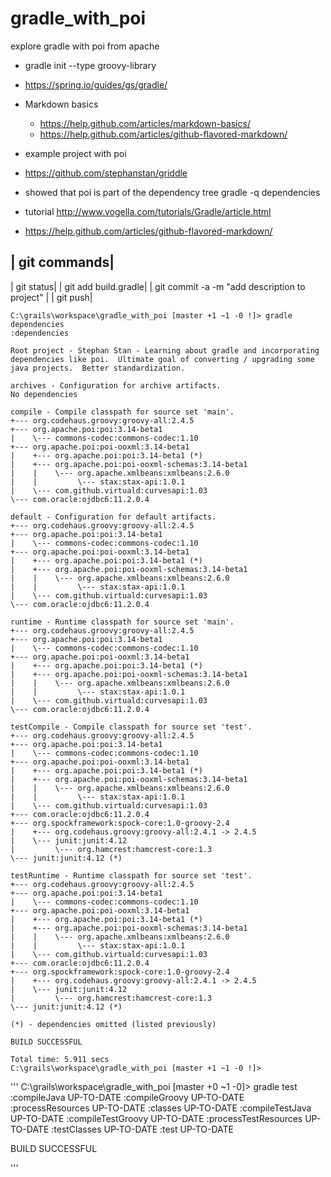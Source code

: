 # gradle_with_poi
explore gradle with poi from apache

* gradle init --type groovy-library

* https://spring.io/guides/gs/gradle/

* Markdown basics
	* https://help.github.com/articles/markdown-basics/
	* https://help.github.com/articles/github-flavored-markdown/
	
* example project with poi
* https://github.com/stephanstan/griddle

* showed that poi is part of the dependency tree
gradle -q dependencies

* tutorial
http://www.vogella.com/tutorials/Gradle/article.html


* https://help.github.com/articles/github-flavored-markdown/

| git commands| 
------------------
| git status| 
| git add build.gradle| 
| git commit -a -m "add description to project" | 
| git push| 

```
C:\grails\workspace\gradle_with_poi [master +1 ~1 -0 !]> gradle dependencies
:dependencies

Root project - Stephan Stan - Learning about gradle and incorporating dependencies like poi.  Ultimate goal of converting / upgrading some java projects.  Better standardization.

archives - Configuration for archive artifacts.
No dependencies

compile - Compile classpath for source set 'main'.
+--- org.codehaus.groovy:groovy-all:2.4.5
+--- org.apache.poi:poi:3.14-beta1
|    \--- commons-codec:commons-codec:1.10
+--- org.apache.poi:poi-ooxml:3.14-beta1
|    +--- org.apache.poi:poi:3.14-beta1 (*)
|    +--- org.apache.poi:poi-ooxml-schemas:3.14-beta1
|    |    \--- org.apache.xmlbeans:xmlbeans:2.6.0
|    |         \--- stax:stax-api:1.0.1
|    \--- com.github.virtuald:curvesapi:1.03
\--- com.oracle:ojdbc6:11.2.0.4

default - Configuration for default artifacts.
+--- org.codehaus.groovy:groovy-all:2.4.5
+--- org.apache.poi:poi:3.14-beta1
|    \--- commons-codec:commons-codec:1.10
+--- org.apache.poi:poi-ooxml:3.14-beta1
|    +--- org.apache.poi:poi:3.14-beta1 (*)
|    +--- org.apache.poi:poi-ooxml-schemas:3.14-beta1
|    |    \--- org.apache.xmlbeans:xmlbeans:2.6.0
|    |         \--- stax:stax-api:1.0.1
|    \--- com.github.virtuald:curvesapi:1.03
\--- com.oracle:ojdbc6:11.2.0.4

runtime - Runtime classpath for source set 'main'.
+--- org.codehaus.groovy:groovy-all:2.4.5
+--- org.apache.poi:poi:3.14-beta1
|    \--- commons-codec:commons-codec:1.10
+--- org.apache.poi:poi-ooxml:3.14-beta1
|    +--- org.apache.poi:poi:3.14-beta1 (*)
|    +--- org.apache.poi:poi-ooxml-schemas:3.14-beta1
|    |    \--- org.apache.xmlbeans:xmlbeans:2.6.0
|    |         \--- stax:stax-api:1.0.1
|    \--- com.github.virtuald:curvesapi:1.03
\--- com.oracle:ojdbc6:11.2.0.4

testCompile - Compile classpath for source set 'test'.
+--- org.codehaus.groovy:groovy-all:2.4.5
+--- org.apache.poi:poi:3.14-beta1
|    \--- commons-codec:commons-codec:1.10
+--- org.apache.poi:poi-ooxml:3.14-beta1
|    +--- org.apache.poi:poi:3.14-beta1 (*)
|    +--- org.apache.poi:poi-ooxml-schemas:3.14-beta1
|    |    \--- org.apache.xmlbeans:xmlbeans:2.6.0
|    |         \--- stax:stax-api:1.0.1
|    \--- com.github.virtuald:curvesapi:1.03
+--- com.oracle:ojdbc6:11.2.0.4
+--- org.spockframework:spock-core:1.0-groovy-2.4
|    +--- org.codehaus.groovy:groovy-all:2.4.1 -> 2.4.5
|    \--- junit:junit:4.12
|         \--- org.hamcrest:hamcrest-core:1.3
\--- junit:junit:4.12 (*)

testRuntime - Runtime classpath for source set 'test'.
+--- org.codehaus.groovy:groovy-all:2.4.5
+--- org.apache.poi:poi:3.14-beta1
|    \--- commons-codec:commons-codec:1.10
+--- org.apache.poi:poi-ooxml:3.14-beta1
|    +--- org.apache.poi:poi:3.14-beta1 (*)
|    +--- org.apache.poi:poi-ooxml-schemas:3.14-beta1
|    |    \--- org.apache.xmlbeans:xmlbeans:2.6.0
|    |         \--- stax:stax-api:1.0.1
|    \--- com.github.virtuald:curvesapi:1.03
+--- com.oracle:ojdbc6:11.2.0.4
+--- org.spockframework:spock-core:1.0-groovy-2.4
|    +--- org.codehaus.groovy:groovy-all:2.4.1 -> 2.4.5
|    \--- junit:junit:4.12
|         \--- org.hamcrest:hamcrest-core:1.3
\--- junit:junit:4.12 (*)

(*) - dependencies omitted (listed previously)

BUILD SUCCESSFUL

Total time: 5.911 secs
C:\grails\workspace\gradle_with_poi [master +1 ~1 -0 !]>
```

'''
C:\grails\workspace\gradle_with_poi [master +0 ~1 -0]> gradle test
:compileJava UP-TO-DATE
:compileGroovy UP-TO-DATE
:processResources UP-TO-DATE
:classes UP-TO-DATE
:compileTestJava UP-TO-DATE
:compileTestGroovy UP-TO-DATE
:processTestResources UP-TO-DATE
:testClasses UP-TO-DATE
:test UP-TO-DATE

BUILD SUCCESSFUL

'''























































































































































































































































































































































































































 